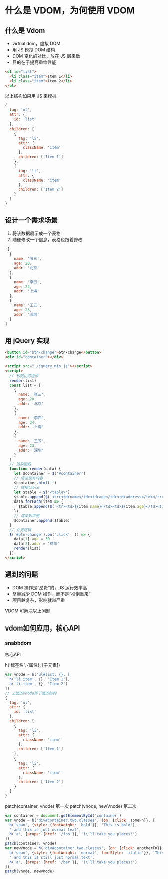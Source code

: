 # 什么是 VDOM，为何使用 VDOM

## 什么是 Vdom

* virtual dom，虚拟 DOM
* 用 JS 模拟 DOM 结构
* DOM 变化的对比，放在 JS 层来做
* 目的在于提高重绘性能

```html
<ul id="list">
  <li class="item">Item 1</li>
  <li class="item">Item 2</li>
</ul>
```

以上结构如果用 JS 来模拟

```js
{
  tag: 'ul',
  attr: {
    id: 'list'
  },
  children: [
    {
      tag: 'li',
      attr: {
        className: 'item'
      },
      children: ['Item 1']
    },
    {
      tag: 'li',
      attr: {
        className: 'item'
      },
      children: ['Item 2']
    }
  ]
}
```

## 设计一个需求场景

1. 将该数据展示成一个表格
2. 随便修改一个信息，表格也跟着修改

```js
;[
  {
    name: '张三',
    age: 20,
    addr: '北京'
  },
  {
    name: '李四',
    age: 24,
    addr: '上海'
  },
  {
    name: '王五',
    age: 23,
    addr: '深圳'
  }
]
```

## 用 jQuery 实现

```html
<button id="btn-change">btn-change</button>
<div id="container"></div>

<script src="./jquery.min.js"></script>
<script>
  // 初始化时渲染
  render(list)
  const list = [
    {
      name: '张三',
      age: 20,
      addr: '北京'
    },
    {
      name: '李四',
      age: 24,
      addr: '上海'
    },
    {
      name: '王五',
      age: 23,
      addr: '深圳'
    }
  ]
  // 渲染函数
  function render(data) {
    let $container = $('#container')
    // 清空现有内容
    $container.html('')
    // 拼接table
    let $table = $('<table>')
    $table.append($('<tr><td>name</td><td>age</td><td>address</td></tr>'))
    data.forEach(item => {
      $table.append($(`<tr><td>${item.name}</td><td>${item.age}</td><td>${item.addr}</td></tr>`))
    })
    // 渲染到页面
    $container.append($table)
  }
  // 业务逻辑
  $('#btn-change').on('click', () => {
    data[1].age = 30
    data[2].addr = '杭州'
    render(list)
  })
</script>
```

## 遇到的问题

* DOM 操作是“昂贵”的，JS 运行效率高
* 尽量减少 DOM 操作，而不是“推倒重来”
* 项目越复杂，影响就越严重

VDOM 可解决以上问题


## vdom如何应用，核心API

### snabbdom

核心API

h('标签名', {属性}, [子元素]) 

```js
var vnode = h('ul#list, {}, [
  h('li.item', {}, 'Item 1'),
  h('li.item', {}, 'Item 2')
])
// 上面的vnode即下面的结构
{
  tag: 'ul',
  attr: {
    id: 'list'
  },
  children: [
    {
      tag: 'li',
      attr: {
        className: 'item'
      },
      children: ['Item 1']
    },
    {
      tag: 'li',
      attr: {
        className: 'item'
      },
      children: ['Item 2']
    }
  ]
}
```

patch(container, vnode) 第一次
patch(vnode, newVnode) 第二次

```js
var container = document.getElementById('container')
var vnode = h('div#container.two.classes', {on: {click: someFn}}, [
  h('span', {style: {fontWeight: 'bold'}}, 'This is bold'),
  ' and this is just normal text',
  h('a', {props: {href: '/foo'}}, 'I\'ll take you places!')
])
patch(container, vnode)
var newVnode = h('div#container.two.classes', {on: {click: anotherFn}}, [
  h('span', {style: {fontWeight: 'normal', fontStyle: 'italic'}}, 'This is now italic type'),
  ' and this is still just normal text',
  h('a', {props: {href: '/bar'}}, 'I\'ll take you places!')
])
patch(vnode, newVnode)
```